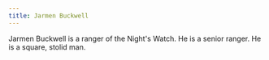 ```yaml
---
title: Jarmen Buckwell
---
```


Jarmen Buckwell is a ranger of the Night's Watch. He is a senior ranger. He is a square, stolid man.


